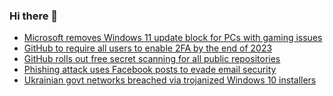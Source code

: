 ### Hi there 👋

<!--START_SECTION:feed-->
* [Microsoft removes Windows 11 update block for PCs with gaming issues](https://www.bleepingcomputer.com/news/microsoft/microsoft-removes-windows-11-update-block-for-pcs-with-gaming-issues/)
* [GitHub to require all users to enable 2FA by the end of 2023](https://www.bleepingcomputer.com/news/security/github-to-require-all-users-to-enable-2fa-by-the-end-of-2023/)
* [GitHub rolls out free secret scanning for all public repositories](https://www.bleepingcomputer.com/news/security/github-rolls-out-free-secret-scanning-for-all-public-repositories/)
* [Phishing attack uses Facebook posts to evade email security](https://www.bleepingcomputer.com/news/security/phishing-attack-uses-facebook-posts-to-evade-email-security/)
* [Ukrainian govt networks breached via trojanized Windows 10 installers](https://www.bleepingcomputer.com/news/security/ukrainian-govt-networks-breached-via-trojanized-windows-10-installers/)
<!--END_SECTION:feed-->

<!--
**frankenk/frankenk** is a ✨ _special_ ✨ repository because its `README.md` (this file) appears on your GitHub profile.

Here are some ideas to get you started:

- 🔭 I’m currently working on ...
- 🌱 I’m currently learning ...
- 👯 I’m looking to collaborate on ...
- 🤔 I’m looking for help with ...
- 💬 Ask me about ...
- 📫 How to reach me: ...
- 😄 Pronouns: ...
- ⚡ Fun fact: ...
-->



